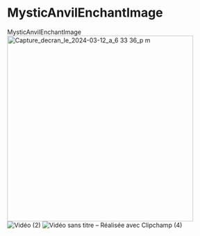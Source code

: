 # MysticAnvilEnchantImage
MysticAnvilEnchantImage
<img width="428" alt="Capture_decran_le_2024-03-12_a_6 33 36_p m" src="https://github.com/myiron100/MysticAnvilEnchantImage/assets/132120158/9516ac57-d98f-4077-a3a6-90c5cb70de6d">
![Vidéo (2)](https://github.com/myiron100/MysticAnvilEnchantImage/assets/132120158/88e49a99-ea71-4ef1-b3da-d8649610f48e)
![Vidéo sans titre – Réalisée avec Clipchamp (4)](https://github.com/myiron100/MysticAnvilEnchantImage/assets/132120158/99875001-c15b-4280-8e72-fab34ef60a6a)
